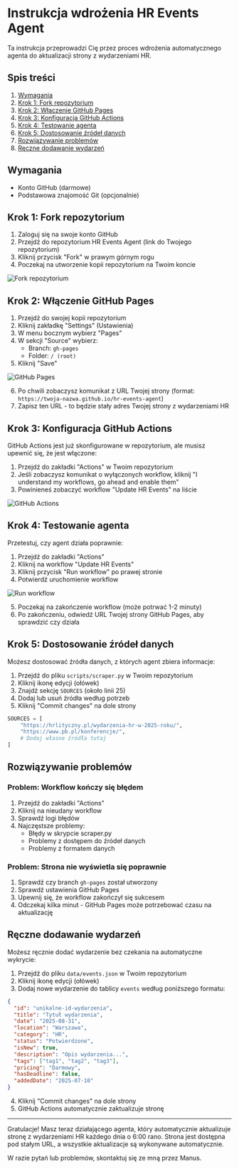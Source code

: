 # Instrukcja wdrożenia HR Events Agent

Ta instrukcja przeprowadzi Cię przez proces wdrożenia automatycznego agenta do aktualizacji strony z wydarzeniami HR.

## Spis treści

1. [Wymagania](#wymagania)
2. [Krok 1: Fork repozytorium](#krok-1-fork-repozytorium)
3. [Krok 2: Włączenie GitHub Pages](#krok-2-włączenie-github-pages)
4. [Krok 3: Konfiguracja GitHub Actions](#krok-3-konfiguracja-github-actions)
5. [Krok 4: Testowanie agenta](#krok-4-testowanie-agenta)
6. [Krok 5: Dostosowanie źródeł danych](#krok-5-dostosowanie-źródeł-danych)
7. [Rozwiązywanie problemów](#rozwiązywanie-problemów)
8. [Ręczne dodawanie wydarzeń](#ręczne-dodawanie-wydarzeń)

## Wymagania

- Konto GitHub (darmowe)
- Podstawowa znajomość Git (opcjonalnie)

## Krok 1: Fork repozytorium

1. Zaloguj się na swoje konto GitHub
2. Przejdź do repozytorium HR Events Agent (link do Twojego repozytorium)
3. Kliknij przycisk "Fork" w prawym górnym rogu
4. Poczekaj na utworzenie kopii repozytorium na Twoim koncie

![Fork repozytorium](https://docs.github.com/assets/cb-23088/images/help/repository/fork_button.png)

## Krok 2: Włączenie GitHub Pages

1. Przejdź do swojej kopii repozytorium
2. Kliknij zakładkę "Settings" (Ustawienia)
3. W menu bocznym wybierz "Pages"
4. W sekcji "Source" wybierz:
   - Branch: `gh-pages`
   - Folder: `/ (root)`
5. Kliknij "Save"

![GitHub Pages](https://docs.github.com/assets/cb-47677/images/help/pages/select-gh-pages-or-master-as-source.png)

6. Po chwili zobaczysz komunikat z URL Twojej strony (format: `https://twoja-nazwa.github.io/hr-events-agent`)
7. Zapisz ten URL - to będzie stały adres Twojej strony z wydarzeniami HR

## Krok 3: Konfiguracja GitHub Actions

GitHub Actions jest już skonfigurowane w repozytorium, ale musisz upewnić się, że jest włączone:

1. Przejdź do zakładki "Actions" w Twoim repozytorium
2. Jeśli zobaczysz komunikat o wyłączonych workflow, kliknij "I understand my workflows, go ahead and enable them"
3. Powinieneś zobaczyć workflow "Update HR Events" na liście

![GitHub Actions](https://docs.github.com/assets/cb-40551/images/help/repository/actions-tab.png)

## Krok 4: Testowanie agenta

Przetestuj, czy agent działa poprawnie:

1. Przejdź do zakładki "Actions"
2. Kliknij na workflow "Update HR Events"
3. Kliknij przycisk "Run workflow" po prawej stronie
4. Potwierdź uruchomienie workflow

![Run workflow](https://docs.github.com/assets/cb-53822/images/help/repository/workflow-dispatch.png)

5. Poczekaj na zakończenie workflow (może potrwać 1-2 minuty)
6. Po zakończeniu, odwiedź URL Twojej strony GitHub Pages, aby sprawdzić czy działa

## Krok 5: Dostosowanie źródeł danych

Możesz dostosować źródła danych, z których agent zbiera informacje:

1. Przejdź do pliku `scripts/scraper.py` w Twoim repozytorium
2. Kliknij ikonę edycji (ołówek)
3. Znajdź sekcję `SOURCES` (około linii 25)
4. Dodaj lub usuń źródła według potrzeb
5. Kliknij "Commit changes" na dole strony

```python
SOURCES = [
    "https://hrlityczny.pl/wydarzenia-hr-w-2025-roku/",
    "https://www.pb.pl/konferencje/",
    # Dodaj własne źródła tutaj
]
```

## Rozwiązywanie problemów

### Problem: Workflow kończy się błędem

1. Przejdź do zakładki "Actions"
2. Kliknij na nieudany workflow
3. Sprawdź logi błędów
4. Najczęstsze problemy:
   - Błędy w skrypcie scraper.py
   - Problemy z dostępem do źródeł danych
   - Problemy z formatem danych

### Problem: Strona nie wyświetla się poprawnie

1. Sprawdź czy branch `gh-pages` został utworzony
2. Sprawdź ustawienia GitHub Pages
3. Upewnij się, że workflow zakończył się sukcesem
4. Odczekaj kilka minut - GitHub Pages może potrzebować czasu na aktualizację

## Ręczne dodawanie wydarzeń

Możesz ręcznie dodać wydarzenie bez czekania na automatyczne wykrycie:

1. Przejdź do pliku `data/events.json` w Twoim repozytorium
2. Kliknij ikonę edycji (ołówek)
3. Dodaj nowe wydarzenie do tablicy `events` według poniższego formatu:

```json
{
  "id": "unikalne-id-wydarzenia",
  "title": "Tytuł wydarzenia",
  "date": "2025-08-31",
  "location": "Warszawa",
  "category": "HR",
  "status": "Potwierdzone",
  "isNew": true,
  "description": "Opis wydarzenia...",
  "tags": ["tag1", "tag2", "tag3"],
  "pricing": "Darmowy",
  "hasDeadline": false,
  "addedDate": "2025-07-10"
}
```

4. Kliknij "Commit changes" na dole strony
5. GitHub Actions automatycznie zaktualizuje stronę

---

Gratulacje! Masz teraz działającego agenta, który automatycznie aktualizuje stronę z wydarzeniami HR każdego dnia o 6:00 rano. Strona jest dostępna pod stałym URL, a wszystkie aktualizacje są wykonywane automatycznie.

W razie pytań lub problemów, skontaktuj się ze mną przez Manus.

